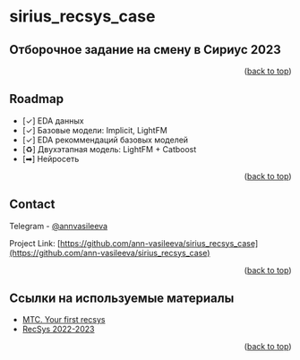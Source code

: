 # sirius_recsys_case

<!-- ABOUT THE PROJECT -->
## Отборочное задание на смену в Сириус 2023



<p align="right">(<a href="#readme-top">back to top</a>)</p>



<!-- ROADMAP -->
## Roadmap

- [✓] EDA данных
- [✓] Базовые модели: Implicit, LightFM
- [✓] EDA рекоммендаций базовых моделей
- [♻] Двухэтапная модель: LightFM + Catboost 
- [➡] Нейросеть

<p align="right">(<a href="#readme-top">back to top</a>)</p>


<!-- CONTACT -->
## Contact

Telegram - [@annvasileeva](https://t.me/annvasileeva) 

Project Link: [https://github.com/ann-vasileeva/sirius_recsys_case](https://github.com/ann-vasileeva/sirius_recsys_case)

<p align="right">(<a href="#readme-top">back to top</a>)</p>



<!-- ACKNOWLEDGMENTS -->
## Ссылки на используемые материалы

* [MTC. Your first recsys](https://ods.ai/tracks/mts-recsys-df2020)
* [RecSys 2022-2023](http://wiki.cs.hse.ru/RecSys_2022_2023)


<p align="right">(<a href="#readme-top">back to top</a>)</p>


<!-- MARKDOWN LINKS & IMAGES -->
<!-- https://www.markdownguide.org/basic-syntax/#reference-style-links -->
[contributors-shield]: https://img.shields.io/github/contributors/othneildrew/Best-README-Template.svg?style=for-the-badge

